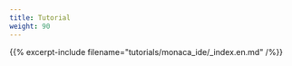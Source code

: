 ```yaml
---
title: Tutorial
weight: 90
---
```


{{% excerpt-include filename="tutorials/monaca_ide/_index.en.md" /%}}
